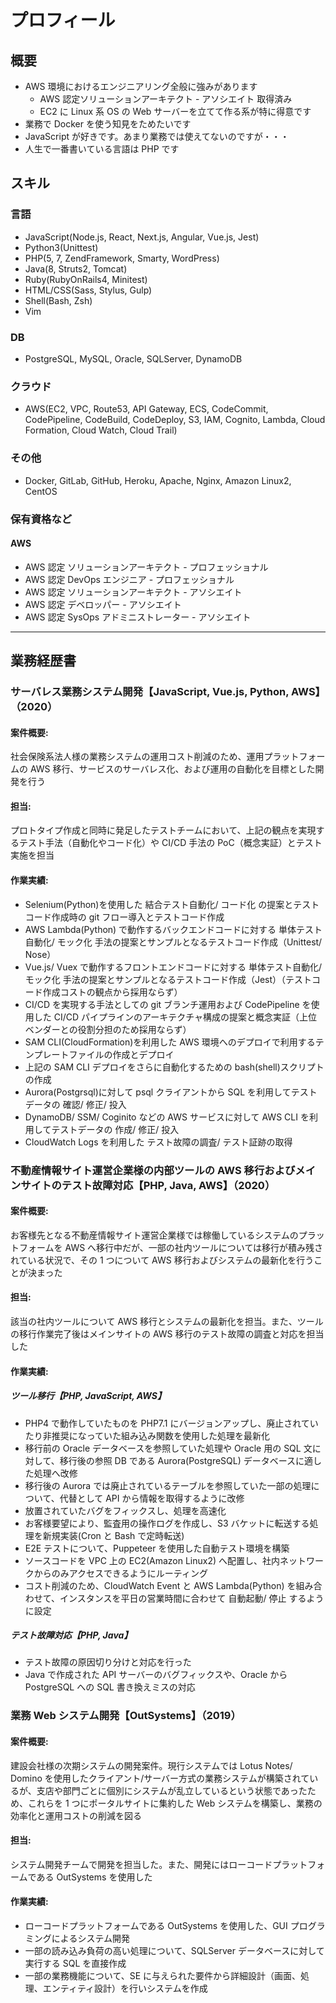 # プロフィール

## 概要

- AWS 環境におけるエンジニアリング全般に強みがあります
  - AWS 認定ソリューションアーキテクト - アソシエイト 取得済み
  - EC2 に Linux 系 OS の Web サーバーを立てて作る系が特に得意です
- 業務で Docker を使う知見をためたいです
- JavaScript が好きです。あまり業務では使えてないのですが・・・
- 人生で一番書いている言語は PHP です

## スキル

### 言語

- JavaScript(Node.js, React, Next.js, Angular, Vue.js, Jest)
- Python3(Unittest)
- PHP(5, 7, ZendFramework, Smarty, WordPress)
- Java(8, Struts2, Tomcat)
- Ruby(RubyOnRails4, Minitest)
- HTML/CSS(Sass, Stylus, Gulp)
- Shell(Bash, Zsh)
- Vim

### DB

- PostgreSQL, MySQL, Oracle, SQLServer, DynamoDB

### クラウド

- AWS(EC2, VPC, Route53, API Gateway, ECS, CodeCommit, CodePipeline, CodeBuild, CodeDeploy, S3, IAM, Cognito, Lambda, Cloud Formation, Cloud Watch, Cloud Trail)

### その他

- Docker, GitLab, GitHub, Heroku, Apache, Nginx, Amazon Linux2, CentOS

### 保有資格など

#### AWS

- AWS 認定 ソリューションアーキテクト - プロフェッショナル
- AWS 認定 DevOps エンジニア - プロフェッショナル
- AWS 認定 ソリューションアーキテクト - アソシエイト
- AWS 認定 デベロッパー - アソシエイト
- AWS 認定 SysOps アドミニストレーター - アソシエイト

---

## 業務経歴書

### サーバレス業務システム開発【JavaScript, Vue.js, Python, AWS】（2020）

#### 案件概要:

社会保険系法人様の業務システムの運用コスト削減のため、運用プラットフォームの AWS 移行、サービスのサーバレス化、および運用の自動化を目標とした開発を行う

#### 担当:

プロトタイプ作成と同時に発足したテストチームにおいて、上記の観点を実現するテスト手法（自動化やコード化）や CI/CD 手法の PoC（概念実証）とテスト実施を担当

#### 作業実績:

- Selenium(Python)を使用した 結合テスト自動化/ コード化 の提案とテストコード作成時の git フロー導入とテストコード作成
- AWS Lambda(Python) で動作するバックエンドコードに対する 単体テスト自動化/ モック化 手法の提案とサンプルとなるテストコード作成（Unittest/ Nose）
- Vue.js/ Vuex で動作するフロントエンドコードに対する 単体テスト自動化/ モック化 手法の提案とサンプルとなるテストコード作成（Jest）（テストコード作成コストの観点から採用ならず）
- CI/CD を実現する手法としての git ブランチ運用および CodePipeline を使用した CI/CD パイプラインのアーキテクチャ構成の提案と概念実証（上位ベンダーとの役割分担のため採用ならず）
- SAM CLI(CloudFormation)を利用した AWS 環境へのデプロイで利用するテンプレートファイルの作成とデプロイ
- 上記の SAM CLI デプロイをさらに自動化するための bash(shell)スクリプトの作成
- Aurora(Postgrsql)に対して psql クライアントから SQL を利用してテストデータの 確認/ 修正/ 投入
- DynamoDB/ SSM/ Coginito などの AWS サービスに対して AWS CLI を利用してテストデータの 作成/ 修正/ 投入
- CloudWatch Logs を利用した テスト故障の調査/ テスト証跡の取得

### 不動産情報サイト運営企業様の内部ツールの AWS 移行およびメインサイトのテスト故障対応【PHP, Java, AWS】（2020）

#### 案件概要:

お客様先となる不動産情報サイト運営企業様では稼働しているシステムのプラットフォームを AWS へ移行中だが、一部の社内ツールについては移行が積み残されている状況で、その 1 つについて AWS 移行およびシステムの最新化を行うことが決まった

#### 担当:

該当の社内ツールについて AWS 移行とシステムの最新化を担当。また、ツールの移行作業完了後はメインサイトの AWS 移行のテスト故障の調査と対応を担当した

#### 作業実績:

##### ツール移行【PHP, JavaScript, AWS】

- PHP4 で動作していたものを PHP7.1 にバージョンアップし、廃止されていたり非推奨になっていた組み込み関数を使用した処理を最新化
- 移行前の Oracle データベースを参照していた処理や Oracle 用の SQL 文に対して、移行後の参照 DB である Aurora(PostgreSQL) データベースに適した処理へ改修
- 移行後の Aurora では廃止されているテーブルを参照していた一部の処理について、代替として API から情報を取得するように改修
- 放置されていたバグをフィックスし、処理を高速化
- お客様要望により、監査用の操作ログを作成し、S3 バケットに転送する処理を新規実装(Cron と Bash で定時転送)
- E2E テストについて、Puppeteer を使用した自動テスト環境を構築
- ソースコードを VPC 上の EC2(Amazon Linux2) へ配置し、社内ネットワークからのみアクセスできるようにルーティング
- コスト削減のため、CloudWatch Event と AWS Lambda(Python) を組み合わせて、インスタンスを平日の営業時間に合わせて 自動起動/ 停止 するように設定

##### テスト故障対応【PHP, Java】

- テスト故障の原因切り分けと対応を行った
- Java で作成された API サーバーのバグフィックスや、Oracle から PostgreSQL への SQL 書き換えミスの対応

### 業務 Web システム開発【OutSystems】（2019）

#### 案件概要:

建設会社様の次期システムの開発案件。現行システムでは Lotus Notes/ Domino を使用したクライアント/サーバー方式の業務システムが構築されているが、支店や部門ごとに個別にシステムが乱立しているという状態であったため、これらを 1 つにポータルサイトに集約した Web システムを構築し、業務の効率化と運用コストの削減を図る

#### 担当:

システム開発チームで開発を担当した。また、開発にはローコードプラットフォームである OutSystems を使用した

#### 作業実績:

- ローコードプラットフォームである OutSystems を使用した、GUI プログラミングによるシステム開発
- 一部の読み込み負荷の高い処理について、SQLServer データベースに対して実行する SQL を直接作成
- 一部の業務機能について、SE に与えられた要件から詳細設計（画面、処理、エンティティ設計）を行いシステムを作成
